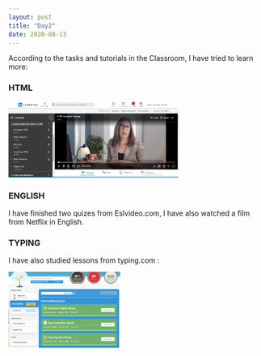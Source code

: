 ```yaml
---
layout: post
title: "Day2"
date: 2020-08-13
---
```


According to the tasks and tutorials in  the Classroom, I have tried to learn more:

<h3> HTML </h3>

<img src="/Images/htmlLinkedin1.png" alt="day1" height="150">

<h3> ENGLISH </h3>
I have finished two quizes from Eslvideo.com, I have also watched a film from Netflix in English.

<h3> TYPING </h3>

I have also studied lessons from  typing.com :

<img src="/Images/Typing11.png" alt="day1" height="150">

